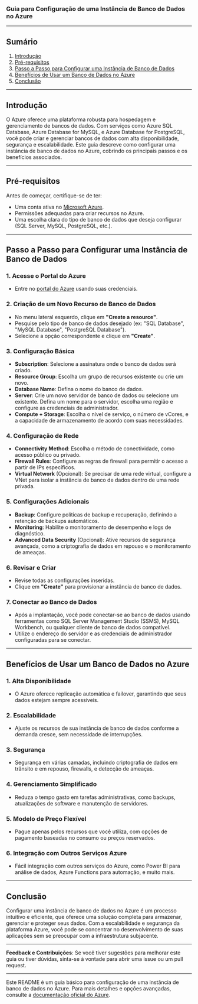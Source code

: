 ### Guia para Configuração de uma Instância de Banco de Dados no Azure

---

## Sumário

1. [Introdução](#introdução)
2. [Pré-requisitos](#pré-requisitos)
3. [Passo a Passo para Configurar uma Instância de Banco de Dados](#passo-a-passo-para-configurar-uma-instância-de-banco-de-dados)
4. [Benefícios de Usar um Banco de Dados no Azure](#benefícios-de-usar-um-banco-de-dados-no-azure)
5. [Conclusão](#conclusão)

---

## Introdução

O Azure oferece uma plataforma robusta para hospedagem e gerenciamento de bancos de dados. Com serviços como Azure SQL Database, Azure Database for MySQL, e Azure Database for PostgreSQL, você pode criar e gerenciar bancos de dados com alta disponibilidade, segurança e escalabilidade. Este guia descreve como configurar uma instância de banco de dados no Azure, cobrindo os principais passos e os benefícios associados.

---

## Pré-requisitos

Antes de começar, certifique-se de ter:

- Uma conta ativa no [Microsoft Azure](https://portal.azure.com).
- Permissões adequadas para criar recursos no Azure.
- Uma escolha clara do tipo de banco de dados que deseja configurar (SQL Server, MySQL, PostgreSQL, etc.).

---

## Passo a Passo para Configurar uma Instância de Banco de Dados

### 1. Acesse o Portal do Azure

- Entre no [portal do Azure](https://portal.azure.com) usando suas credenciais.

### 2. Criação de um Novo Recurso de Banco de Dados

- No menu lateral esquerdo, clique em **"Create a resource"**.
- Pesquise pelo tipo de banco de dados desejado (ex: "SQL Database", "MySQL Database", "PostgreSQL Database").
- Selecione a opção correspondente e clique em **"Create"**.

### 3. Configuração Básica

- **Subscription**: Selecione a assinatura onde o banco de dados será criado.
- **Resource Group**: Escolha um grupo de recursos existente ou crie um novo.
- **Database Name**: Defina o nome do banco de dados.
- **Server**: Crie um novo servidor de banco de dados ou selecione um existente. Defina um nome para o servidor, escolha uma região e configure as credenciais de administrador.
- **Compute + Storage**: Escolha o nível de serviço, o número de vCores, e a capacidade de armazenamento de acordo com suas necessidades.

### 4. Configuração de Rede

- **Connectivity Method**: Escolha o método de conectividade, como acesso público ou privado.
- **Firewall Rules**: Configure as regras de firewall para permitir o acesso a partir de IPs específicos.
- **Virtual Network** (Opcional): Se precisar de uma rede virtual, configure a VNet para isolar a instância de banco de dados dentro de uma rede privada.

### 5. Configurações Adicionais

- **Backup**: Configure políticas de backup e recuperação, definindo a retenção de backups automáticos.
- **Monitoring**: Habilite o monitoramento de desempenho e logs de diagnóstico.
- **Advanced Data Security** (Opcional): Ative recursos de segurança avançada, como a criptografia de dados em repouso e o monitoramento de ameaças.

### 6. Revisar e Criar

- Revise todas as configurações inseridas.
- Clique em **"Create"** para provisionar a instância de banco de dados.

### 7. Conectar ao Banco de Dados

- Após a implantação, você pode conectar-se ao banco de dados usando ferramentas como SQL Server Management Studio (SSMS), MySQL Workbench, ou qualquer cliente de banco de dados compatível.
- Utilize o endereço do servidor e as credenciais de administrador configuradas para se conectar.

---

## Benefícios de Usar um Banco de Dados no Azure

### 1. **Alta Disponibilidade**
   - O Azure oferece replicação automática e failover, garantindo que seus dados estejam sempre acessíveis.

### 2. **Escalabilidade**
   - Ajuste os recursos de sua instância de banco de dados conforme a demanda cresce, sem necessidade de interrupções.

### 3. **Segurança**
   - Segurança em várias camadas, incluindo criptografia de dados em trânsito e em repouso, firewalls, e detecção de ameaças.

### 4. **Gerenciamento Simplificado**
   - Reduza o tempo gasto em tarefas administrativas, como backups, atualizações de software e manutenção de servidores.

### 5. **Modelo de Preço Flexível**
   - Pague apenas pelos recursos que você utiliza, com opções de pagamento baseadas no consumo ou preços reservados.

### 6. **Integração com Outros Serviços Azure**
   - Fácil integração com outros serviços do Azure, como Power BI para análise de dados, Azure Functions para automação, e muito mais.

---

## Conclusão

Configurar uma instância de banco de dados no Azure é um processo intuitivo e eficiente, que oferece uma solução completa para armazenar, gerenciar e proteger seus dados. Com a escalabilidade e segurança da plataforma Azure, você pode se concentrar no desenvolvimento de suas aplicações sem se preocupar com a infraestrutura subjacente.

---

**Feedback e Contribuições**: Se você tiver sugestões para melhorar este guia ou tiver dúvidas, sinta-se à vontade para abrir uma issue ou um pull request.

---

Este README é um guia básico para configuração de uma instância de banco de dados no Azure. Para mais detalhes e opções avançadas, consulte a [documentação oficial do Azure](https://docs.microsoft.com/en-us/azure/).
